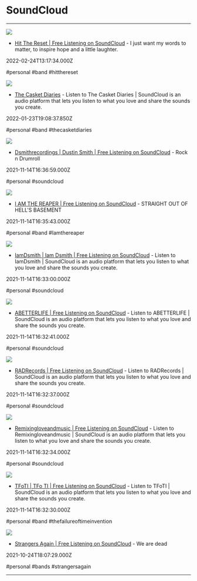 # SoundCloud

---

![](https://i1.sndcdn.com/avatars-000551640228-bahuks-t500x500.jpg)

- [Hit The Reset | Free Listening on SoundCloud](https://soundcloud.com/hitthereset) - I just want my words to matter, to inspire hope and a little laughter.

2022-02-24T13:17:34.000Z

#personal #band #hitthereset

![](https://i1.sndcdn.com/avatars-zGCGSGo4zPJiA4or-x2Uz4w-t500x500.jpg)

- [The Casket Diaries](https://soundcloud.com/casket-diaries?si=a766662503bb45cc924b30b75278a2ae) - Listen to The Casket Diaries | SoundCloud is an audio platform that lets you listen to what you love and share the sounds you create.

2022-01-23T19:08:37.850Z

#personal #band #thecasketdiaries

![](https://i1.sndcdn.com/avatars-000023907272-uu9tsw-t500x500.jpg)

- [Dsmithrecordings | Dustin Smith | Free Listening on SoundCloud](https://soundcloud.com/dsmithrecordings) - Rock n Drumroll

2021-11-14T16:36:59.000Z

#personal #soundcloud

![](https://i1.sndcdn.com/avatars-pqmqyBjUTdenYqyi-WaUOew-t500x500.jpg)

- [I AM THE REAPER | Free Listening on SoundCloud](https://soundcloud.com/iamthereaper) - STRAIGHT OUT OF HELL'S BASEMENT

2021-11-14T16:35:43.000Z

#personal #band #Iamthereaper

![](https://i1.sndcdn.com/avatars-000035770039-m0ta2o-t500x500.jpg)

- [IamDsmith | Iam Dsmith | Free Listening on SoundCloud](https://soundcloud.com/whoisdsmith) - Listen to IamDsmith | SoundCloud is an audio platform that lets you listen to what you love and share the sounds you create.

2021-11-14T16:33:00.000Z

#personal #soundcloud

![](https://i1.sndcdn.com/avatars-000393061041-3v0g4c-t500x500.jpg)

- [ABETTERLIFE | Free Listening on SoundCloud](https://soundcloud.com/anotherlifemi) - Listen to ABETTERLIFE | SoundCloud is an audio platform that lets you listen to what you love and share the sounds you create.

2021-11-14T16:32:41.000Z

#personal #soundcloud

![](https://i1.sndcdn.com/avatars-000028633002-093uny-t500x500.jpg)

- [RADRecords | Free Listening on SoundCloud](https://soundcloud.com/radrecords) - Listen to RADRecords | SoundCloud is an audio platform that lets you listen to what you love and share the sounds you create.

2021-11-14T16:32:37.000Z

#personal #soundcloud

![](https://i1.sndcdn.com/avatars-000004376389-t7srls-t500x500.jpg)

- [Remixingloveandmusic | Free Listening on SoundCloud](https://soundcloud.com/remixingloveandmusic) - Listen to Remixingloveandmusic | SoundCloud is an audio platform that lets you listen to what you love and share the sounds you create.

2021-11-14T16:32:34.000Z

#personal #soundcloud

![](https://i1.sndcdn.com/avatars-000004212283-v0eml5-t500x500.jpg)

- [TFoTI | TFo TI | Free Listening on SoundCloud](https://soundcloud.com/tfoti) - Listen to TFoTI | SoundCloud is an audio platform that lets you listen to what you love and share the sounds you create.

2021-11-14T16:32:30.000Z

#personal #band #thefailureoftimeinvention

![](https://i1.sndcdn.com/avatars-000456831417-r8nh91-t500x500.jpg)

- [Strangers Again | Free Listening on SoundCloud](https://soundcloud.com/strangers-again) - We are dead

2021-10-24T18:07:29.000Z

#personal #bands #strangersagain

---

